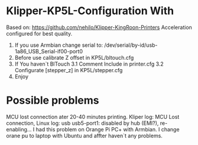 # Klipper-KP5L-Configuration With 
Based on: https://github.com/nehilo/Klipper-KingRoon-Printers
Acceleration configured for best quality.

1. If you use Armbian change serial to: /dev/serial/by-id/usb-1a86_USB_Serial-if00-port0
2. Before use calibrate Z offset in KP5L/bltouch.cfg
3. If You haven`t BlTouch 
3.1 Comment Include in printer.cfg
3.2 Configurate [stepper_z] in KP5L/stepper.cfg 
4. Enjoy

# Possible problems
MCU lost connection ater 20-40 minutes printing.
Kliper log: MCU Lost connection, 
Linux log: usb usb5-port1: disabled by hub (EMI?), re-enabling...
I had this problem on Orange Pi PC+ with Armbian. I change orane pu to laptop with Ubuntu and affter haven`t any problems.
